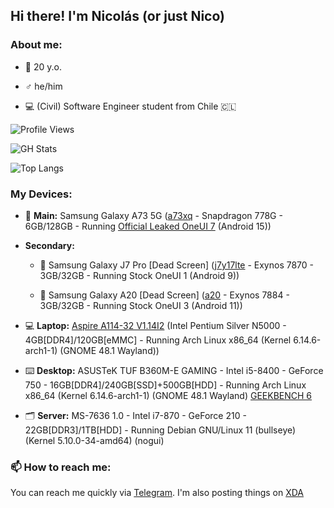 ## Hi there! I'm Nicolás (or just Nico)

### About me:

- 📆 20 y.o.

- ♂️ he/him

- 💻 (Civil) Software Engineer student from Chile 🇨🇱

![Profile Views](https://komarev.com/ghpvc/?username=ngdplnk&color=7eff8d&style=flat)

![GH Stats](https://github-readme-stats.vercel.app/api?username=ngdplnk&show_icons=true&theme=dark&hide_border=true)

![Top Langs](https://github-readme-stats.vercel.app/api/top-langs/?username=ngdplnk&show_icons=true&theme=dark&hide_border=true&layout=compact)


### My Devices:

- 📱 **Main:** Samsung Galaxy A73 5G ([a73xq](https://www.gsmarena.com/samsung_galaxy_a73_5g-11257.php) - Snapdragon 778G - 6GB/128GB - Running [Official Leaked OneUI 7](https://xdaforums.com/t/rom-15-a736b-leaked-one-ui-7-build-for-galaxy-a73-5g-17-04-2025.4731511/) (Android 15))

- **Secondary:**

  * 📱 Samsung Galaxy J7 Pro [Dead Screen] ([j7y17lte](https://www.gsmarena.com/samsung_galaxy_j7_pro-8561.php) - Exynos 7870 - 3GB/32GB - Running Stock OneUI 1 (Android 9))
  
  * 📱 Samsung Galaxy A20 [Dead Screen] ([a20](https://www.gsmarena.com/samsung_galaxy_a20-9640.php) - Exynos 7884 - 3GB/32GB - Running Stock OneUI 3 (Android 11))
  
- 💻 **Laptop:** [Aspire A114-32 V1.14I2](https://browser.geekbench.com/v6/cpu/10829541) (Intel Pentium Silver N5000 - 4GB[DDR4]/120GB[eMMC] - Running Arch Linux x86_64 (Kernel 6.14.6-arch1-1) (GNOME 48.1 Wayland))

- ⌨️ **Desktop:** ASUSTeK TUF B360M-E GAMING - Intel i5-8400 - GeForce 750 - 16GB[DDR4]/240GB[SSD]+500GB[HDD] - Running Arch Linux x86_64 (Kernel 6.14.6-arch1-1) (GNOME 48.1 Wayland) [GEEKBENCH 6](https://browser.geekbench.com/v6/cpu/11934395)

- 🗂️ **Server:** MS-7636 1.0 - Intel i7-870 - GeForce 210 - 22GB[DDR3]/1TB[HDD] - Running Debian GNU/Linux 11 (bullseye) (Kernel 5.10.0-34-amd64) (nogui)

### 📫 How to reach me:
You can reach me quickly via [Telegram](https://t.me/ngdplnk).
I'm also posting things on [XDA](https://xdaforums.com/m/ngdpl-nk.12569749/)
